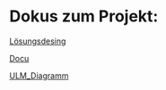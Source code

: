 # Dokus zum Projekt:

[Lösungsdesing](Lösungsdesing.md)

[Docu](Docu.md)

[ULM_Diagramm](ULM_Skript_1.drawio.png)